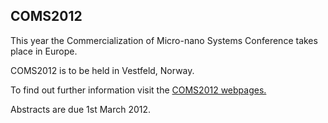 ## COMS2012

This year the Commercialization of Micro-nano Systems Conference takes place in Europe.
<!--break-->
COMS2012 is to be held in Vestfeld, Norway.  
  
To find out further information visit the [COMS2012 webpages.](http://www.coms2012.com/index.php?mod=pages&id=1)  
  
Abstracts are due 1st March 2012.